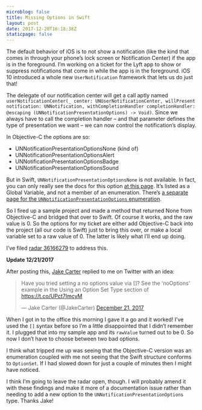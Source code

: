 ```yaml
---
microblog: false
title: Missing Options in Swift
layout: post
date: 2017-12-20T16:18:38Z
staticpage: false
---
```


The default behavior of iOS is to not show a notification (like the kind that comes in through your phone’s lock screen or Notification Center) if the app is in the foreground. I’m working on a ticket for the Lyft app to show or suppress notifications that come in while the app is in the foreground. iOS 10 introduced a whole new `UserNotification` framework that lets us do just that! 

The delegate of our notification center will get a call aptly named `userNotificationCenter(_ center: UNUserNotificationCenter, willPresent notification: UNNotification, withCompletionHandler completionHandler: @escaping (UNNotificationPresentationOptions) -> Void)`. Since we always have to call the completion handler – and that parameter defines the type of presentation we want – we can now control the notification’s display.

In Objective-C the options are so:

* UNNotificationPresentationOptionsNone (kind of)
* UNNotificationPresentationOptionsAlert
* UNNotificationPresentationOptionsBadge
* UNNotificationPresentationOptionsSound

But in Swift, `UNNotificationPresentationOptionsNone` is not available. In fact, you can only really see the docs for this option [at this page](https://developer.apple.com/documentation/usernotifications/unnotificationpresentationoptionnone). It’s listed as a Global Variable, and not a member of an enumeration. There’s [a separate page for the `UNNotificationPresentationOptions` enumeration](https://developer.apple.com/documentation/usernotifications/unnotificationpresentationoptions?language=objc).

So I fired up a sample project and made a method that returned None from Objective-C and bridged that over to Swift. Of course it works, and the raw value is 0. So the options for my ticket are either add Objective-C back into the project (all our code is Swift) just to bring this over, or make a local variable set to a raw value of 0. The latter is likely what I’ll end up doing.

I’ve filed [radar 36166279](http://openradar.appspot.com/radar?id=4981130382016512) to address this.

**Update 12/21/2017**

After posting this, [Jake Carter](https://twitter.com/JakeCarter) replied to me on Twitter with an idea:

<blockquote class="twitter-tweet"><p lang="en" dir="ltr">Have you tried setting a no options value via []? See the ‘noOptions’ example in the Using an Option Set Type section of <a href="https://t.co/UPct7ImcyM">https://t.co/UPct7ImcyM</a></p>&mdash; Jake Carter (@JakeCarter) <a href="https://twitter.com/JakeCarter/status/943725387900583936?ref_src=twsrc%5Etfw">December 21, 2017</a></blockquote> <script async src="https://platform.twitter.com/widgets.js" charset="utf-8"></script>

When I got in to the office this morning I gave it a go and it worked! I’ve used the `[]` syntax before so I’m a little disappointed that I didn’t remember it. I plugged that into my sample app and its `rawValue` turned out to be 0. So now I don’t have to choose between two bad options.

I think what tripped me up was seeing that the Objective-C version was an enumeration coupled with me not seeing that the Swift structure conforms to `OptionSet`. If I had slowed down for just a couple of minutes then I might have noticed.

I think I’m going to leave the radar open, though. I will probably amend it with these findings and make it more of a documentation issue rather than needing to add a new option to the `UNNotificationPresentationOptions` type. Thanks Jake!